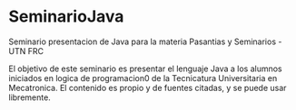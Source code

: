 # SeminarioJava
Seminario presentacion de Java para la materia Pasantias y Seminarios - UTN FRC

El objetivo de este seminario es presentar el lenguaje Java a los alumnos iniciados en logica de programacion0
de la Tecnicatura Universitaria en Mecatronica. El contenido es propio y de fuentes citadas, y se puede usar libremente.
